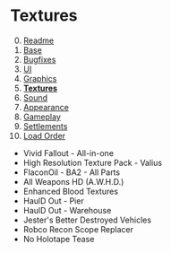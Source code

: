 # Textures

0. [Readme](./README.md)
1. [Base](./1.BASE.md)
2. [Bugfixes](./2.BUGFIXES.md)
3. [UI](./3.UI.md)
4. [Graphics](./4.GRAPHICS.md)
5. **[Textures](./5.TEXTURES.md)**
6. [Sound](./6.SOUND.md)
7. [Appearance](./7.APPEARANCE.md)
8. [Gameplay](./8.GAMEPLAY.md)
9. [Settlements](./9.SETTLEMENTS.md)
10. [Load Order](./0.LOAD_ORDER.md)

- Vivid Fallout - All-in-one
- High Resolution Texture Pack - Valius
- FlaconOil - BA2 - All Parts
- All Weapons HD (A.W.H.D.)
- Enhanced Blood Textures
- HaulD Out - Pier
- HaulD Out - Warehouse
- Jester's Better Destroyed Vehicles
- Robco Recon Scope Replacer
- No Holotape Tease
